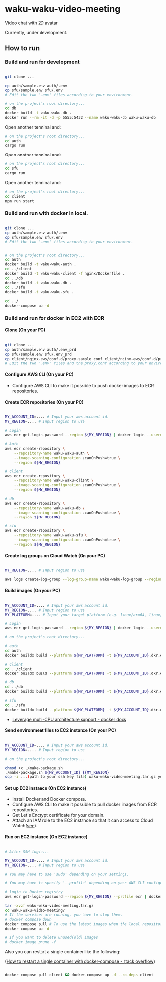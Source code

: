 # waku-waku-video-meeting
Video chat with 2D avatar

Currently, under development.

## How to run

### Build and run for development

``` bash

git clone ...

cp auth/sample.env auth/.env
cp sfu/sample.env sfu/.env
# Edit the two '.env' files according to your environment.

```

``` bash
# on the project's root directory...
cd db
docker build -t waku-waku-db .
docker run --rm -it -d -p 5555:5432 --name waku-waku-db waku-waku-db
```

Open another terminal and:

``` bash
# on the project's root directory...
cd auth
cargo run
```

Open another terminal and:

``` bash
# on the project's root directory...
cd sfu
cargo run
```

Open another terminal and:
``` bash
# on the project's root directory...
cd client
npm run start


```

### Build and run with docker in local.

``` bash

git clone ...
cp auth/sample.env auth/.env
cp sfu/sample.env sfu/.env
# Edit the two '.env' files according to your environment.


# on the project's root directory...
cd auth
docker build -t waku-waku-auth .
cd ../client
docker build -t waku-waku-client -f nginx/Dockerfile .
cd ../db
docker build -t waku-waku-db .
cd ../sfu
docker build -t waku-waku-sfu .

cd ../
docker-compose up -d
```

### Build and run for docker in EC2 with ECR

#### Clone (On your PC)

``` bash

git clone ...
cp auth/sample.env auth/.env_prd
cp sfu/sample.env sfu/.env_prd
cp client/nginx-aws/conf.d/proxy.sample_conf client/nginx-aws/conf.d/proxy.conf 
# Edit the two '.env' files and the proxy.conf according to your environment.

```

#### Configure AWS CLI (On your PC)

 - Configure AWS CLI to make it possible to push docker images to ECR repositories.

#### Create ECR repositories (On your PC)

``` bash

MY_ACCOUNT_ID=.... # Input your aws account id.
MY_REGION=.... # Input region to use

# Login
aws ecr get-login-password --region ${MY_REGION} | docker login --username AWS --password-stdin ${MY_ACCOUNT_ID}.dkr.ecr.${MY_REGION}.amazonaws.com

# Auth
aws ecr create-repository \
    --repository-name waku-waku-auth \
    --image-scanning-configuration scanOnPush=true \
    --region ${MY_REGION}

# client
aws ecr create-repository \
    --repository-name waku-waku-client \
    --image-scanning-configuration scanOnPush=true \
    --region ${MY_REGION}

# db
aws ecr create-repository \
    --repository-name waku-waku-db \
    --image-scanning-configuration scanOnPush=true \
    --region ${MY_REGION}

# sfu
aws ecr create-repository \
    --repository-name waku-waku-sfu \
    --image-scanning-configuration scanOnPush=true \
    --region ${MY_REGION}

```

#### Create log groups on Cloud Watch (On your PC)

``` bash

MY_REGION=.... # Input region to use

aws logs create-log-group --log-group-name waku-waku-log-group --region ${MY_REGION}

```

#### Build images (On your PC)

``` bash

MY_ACCOUNT_ID=.... # Input your aws account id.
MY_REGION=.... # Input region to use
MY_PLATFORM=.... # Input your target platform (e.g. linux/arm64, linux/amd64)

# Login
aws ecr get-login-password --region ${MY_REGION} | docker login --username AWS --password-stdin ${MY_ACCOUNT_ID}.dkr.ecr.${MY_REGION}.amazonaws.com

# on the project's root directory...

# auth
cd auth
docker buildx build --platform ${MY_PLATFORM} -t ${MY_ACCOUNT_ID}.dkr.ecr.${MY_REGION}.amazonaws.com/waku-waku-auth:latest --push .

# client
cd ../client
docker buildx build --platform ${MY_PLATFORM} -t ${MY_ACCOUNT_ID}.dkr.ecr.${MY_REGION}.amazonaws.com/waku-waku-client:latest -f nginx-aws/Dockerfile --push .

# db
cd ../db
docker buildx build --platform ${MY_PLATFORM} -t ${MY_ACCOUNT_ID}.dkr.ecr.${MY_REGION}.amazonaws.com/waku-waku-db:latest --push .

# sfu
cd ../sfu
docker buildx build --platform ${MY_PLATFORM} -t ${MY_ACCOUNT_ID}.dkr.ecr.${MY_REGION}.amazonaws.com/waku-waku-sfu:latest --push .

```


 - [Leverage multi-CPU architecture support - docker docs](https://docs.docker.com/desktop/multi-arch/)


#### Send environment files to EC2 instance (On your PC)

``` bash

MY_ACCOUNT_ID=.... # Input your aws account id.
MY_REGION=.... # Input region to use

# on the project's root directory...

chmod +x ./make-package.sh
./make-package.sh ${MY_ACCOUNT_ID} ${MY_REGION}
scp -i ...(path to your ssh key file) waku-waku-video-meeting.tar.gz your_user_name@your.instance.example.com:~/

```

#### Set up EC2 instance (On EC2 instance)

 - Install Docker and Docker compose.
 - Configure AWS CLI to make it possible to pull docker images from ECR repositories.
 - Get Let's Encrypt certificate for your domain.
 - Attach an IAM role to the EC2 instance so that it can access to Cloud Watch([see](https://stackoverflow.com/questions/42951444/aws-cloudwatch-logs-with-docker-container-nocredentialproviders-no-valid-prov)).


####  Run on EC2 instance (On EC2 instance)

``` bash

# After SSH login...

MY_ACCOUNT_ID=.... # Input your aws account id.
MY_REGION=.... # Input region to use

# You may have to use 'sudo' depending on your settings.

# You may have to specify '--profile' depending on your AWS CLI configuration.

# login to Docker registry
aws ecr get-login-password --region ${MY_REGION} --profile ecr | docker login --username AWS --password-stdin ${MY_ACCOUNT_ID}.dkr.ecr.${MY_REGION}.amazonaws.com

tar -xvzf waku-waku-video-meeting.tar.gz 
cd waku-waku-video-meeting/
# If the services are running, you have to stop them.
# docker compose down
docker compose pull # To use the latest images when the local repository already has old images.
docker compose up -d

# If you want to delete unused(old) images
# docker image prune -f

```

Also you can restart a single container like the following:

([How to restart a single container with docker-compose - stack overflow](https://stackoverflow.com/questions/31466428/how-to-restart-a-single-container-with-docker-compose))

``` bash

docker compose pull client && docker-compose up -d --no-deps client

```